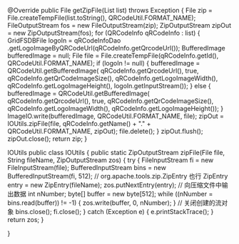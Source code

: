 @Override
	public File getZipFile(List<QRCodeInfo> list) throws Exception {
		File zip = File.createTempFile(list.toString(), QRCodeUtil.FORMAT_NAME);
		FileOutputStream fos = new FileOutputStream(zip);
		ZipOutputStream zipOut = new ZipOutputStream(fos);
		for (QRCodeInfo qRCodeInfo : list) {
			GridFSDBFile logoIn = qRCodeInfoDao
					.getLogoImageByQRCodeUrl(qRCodeInfo.getQrcodeUrl());
			BufferedImage bufferedImage = null;
			File file = File.createTempFile(qRCodeInfo.getId(),
					QRCodeUtil.FORMAT_NAME);
			if (logoIn != null) {
				bufferedImage = QRCodeUtil.getBufferedImage(
						qRCodeInfo.getQrcodeUrl(), true,
						qRCodeInfo.getQrCodeImageSize(),
						qRCodeInfo.getLogoImageWidth(),
						qRCodeInfo.getLogoImageHeight(),
						logoIn.getInputStream());
			} else {
				bufferedImage = QRCodeUtil.getBufferedImage(
						qRCodeInfo.getQrcodeUrl(), true,
						qRCodeInfo.getQrCodeImageSize(),
						qRCodeInfo.getLogoImageWidth(),
						qRCodeInfo.getLogoImageHeight());
			}
			ImageIO.write(bufferedImage, QRCodeUtil.FORMAT_NAME, file);
			zipOut = IOUtils.zipFile(file, qRCodeInfo.getName() + "."
					+ QRCodeUtil.FORMAT_NAME, zipOut);
			file.delete();
		}
		zipOut.flush();
		zipOut.close();
		return zip;
	}
	
	
IOUtils
public class IOUtils {
	public static ZipOutputStream zipFile(File file, String fileName,
			ZipOutputStream zos) {
		try {
			FileInputStream fi = new FileInputStream(file);
			BufferedInputStream bins = new BufferedInputStream(fi, 512);
			// org.apache.tools.zip.ZipEntry 也行
			ZipEntry entry = new ZipEntry(fileName);
			zos.putNextEntry(entry);
			// 向压缩文件中输出数据
			int nNumber;
			byte[] buffer = new byte[512];
			while ((nNumber = bins.read(buffer)) != -1) {
				zos.write(buffer, 0, nNumber);
			}
			// 关闭创建的流对象
			bins.close();
			fi.close();
		} catch (Exception e) {
			e.printStackTrace();
		}
		return zos;
	}

}